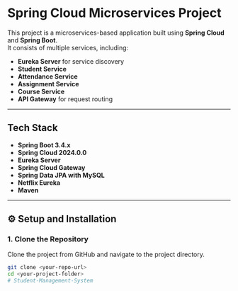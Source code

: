 # Spring Cloud Microservices Project  

This project is a microservices-based application built using **Spring Cloud** and **Spring Boot**.  
It consists of multiple services, including:  
- **Eureka Server** for service discovery  
- **Student Service**  
- **Attendance Service**
- **Assignment Service**
- **Course Service**
- **API Gateway** for request routing  

---

## Tech Stack  

- **Spring Boot 3.4.x**  
- **Spring Cloud 2024.0.0**  
- **Eureka Server**  
- **Spring Cloud Gateway**  
- **Spring Data JPA with MySQL**  
- **Netflix Eureka**  
- **Maven**  

---

## ⚙️ Setup and Installation  

### 1️. Clone the Repository  
Clone the project from GitHub and navigate to the project directory.  
```sh
git clone <your-repo-url>  
cd <your-project-folder>
# Student-Management-System
